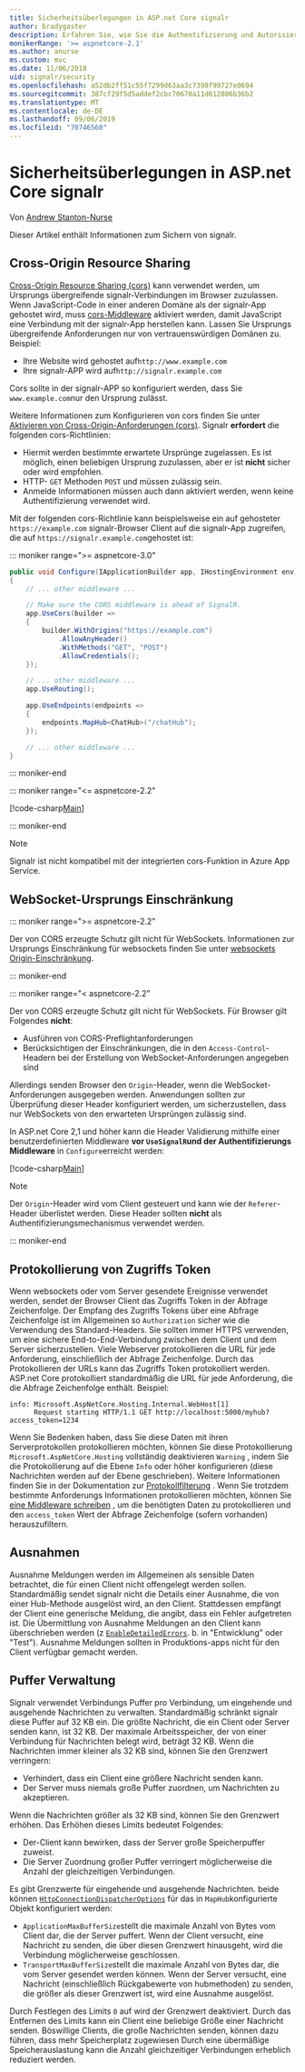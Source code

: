```yaml
---
title: Sicherheitsüberlegungen in ASP.net Core signalr
author: bradygaster
description: Erfahren Sie, wie Sie die Authentifizierung und Autorisierung in ASP.net Core signalr verwenden.
monikerRange: '>= aspnetcore-2.1'
ms.author: anurse
ms.custom: mvc
ms.date: 11/06/2018
uid: signalr/security
ms.openlocfilehash: a52db2ff51c55f7299d63aa3c7398f99727e0694
ms.sourcegitcommit: 387cf29f5d5addef2cbc70670a11d612806b36b2
ms.translationtype: MT
ms.contentlocale: de-DE
ms.lasthandoff: 09/06/2019
ms.locfileid: "70746560"
---
```

# <a name="security-considerations-in-aspnet-core-signalr"></a>Sicherheitsüberlegungen in ASP.net Core signalr

Von [Andrew Stanton-Nurse](https://twitter.com/anurse)

Dieser Artikel enthält Informationen zum Sichern von signalr.

## <a name="cross-origin-resource-sharing"></a>Cross-Origin Resource Sharing

[Cross-Origin Resource Sharing (cors)](https://www.w3.org/TR/cors/) kann verwendet werden, um Ursprungs übergreifende signalr-Verbindungen im Browser zuzulassen. Wenn JavaScript-Code in einer anderen Domäne als der signalr-App gehostet wird, muss [cors-Middleware](xref:security/cors) aktiviert werden, damit JavaScript eine Verbindung mit der signalr-App herstellen kann. Lassen Sie Ursprungs übergreifende Anforderungen nur von vertrauenswürdigen Domänen zu. Beispiel:

* Ihre Website wird gehostet auf`http://www.example.com`
* Ihre signalr-APP wird auf`http://signalr.example.com`

Cors sollte in der signalr-APP so konfiguriert werden, dass Sie `www.example.com`nur den Ursprung zulässt.

Weitere Informationen zum Konfigurieren von cors finden Sie unter [Aktivieren von Cross-Origin-Anforderungen (cors)](xref:security/cors). Signalr **erfordert** die folgenden cors-Richtlinien:

* Hiermit werden bestimmte erwartete Ursprünge zugelassen. Es ist möglich, einen beliebigen Ursprung zuzulassen, aber er ist **nicht** sicher oder wird empfohlen.
* HTTP- `GET` Methoden `POST` und müssen zulässig sein.
* Anmelde Informationen müssen auch dann aktiviert werden, wenn keine Authentifizierung verwendet wird.

Mit der folgenden cors-Richtlinie kann beispielsweise ein auf gehosteter `https://example.com` signalr-Browser Client auf die signalr-App zugreifen, die auf `https://signalr.example.com`gehostet ist:

::: moniker range=">= aspnetcore-3.0"

```csharp
public void Configure(IApplicationBuilder app, IHostingEnvironment env)
{
    // ... other middleware ...

    // Make sure the CORS middleware is ahead of SignalR.
    app.UseCors(builder =>
    {
        builder.WithOrigins("https://example.com")
            .AllowAnyHeader()
            .WithMethods("GET", "POST")
            .AllowCredentials();
    });

    // ... other middleware ...
    app.UseRouting();

    app.UseEndpoints(endpoints =>
    {
        endpoints.MapHub<ChatHub>("/chatHub");
    });

    // ... other middleware ...
}
```

::: moniker-end

::: moniker range="<= aspnetcore-2.2"

[!code-csharp[Main](security/sample/Startup.cs?name=snippet1)]

::: moniker-end

> [!NOTE]
> Signalr ist nicht kompatibel mit der integrierten cors-Funktion in Azure App Service.

## <a name="websocket-origin-restriction"></a>WebSocket-Ursprungs Einschränkung

::: moniker range=">= aspnetcore-2.2"

Der von CORS erzeugte Schutz gilt nicht für WebSockets. Informationen zur Ursprungs Einschränkung für websockets finden Sie unter [websockets Origin-Einschränkung](xref:fundamentals/websockets#websocket-origin-restriction).

::: moniker-end

::: moniker range="< aspnetcore-2.2"

Der von CORS erzeugte Schutz gilt nicht für WebSockets. Für Browser gilt Folgendes **nicht**:

* Ausführen von CORS-Preflightanforderungen
* Berücksichtigen der Einschränkungen, die in den `Access-Control`-Headern bei der Erstellung von WebSocket-Anforderungen angegeben sind

Allerdings senden Browser den `Origin`-Header, wenn die WebSocket-Anforderungen ausgegeben werden. Anwendungen sollten zur Überprüfung dieser Header konfiguriert werden, um sicherzustellen, dass nur WebSockets von den erwarteten Ursprüngen zulässig sind.

In ASP.net Core 2,1 und höher kann die Header Validierung mithilfe einer benutzerdefinierten Middleware **vor `UseSignalR`und der Authentifizierungs Middleware** in `Configure`erreicht werden:

[!code-csharp[Main](security/sample/Startup.cs?name=snippet2)]

> [!NOTE]
> Der `Origin`-Header wird vom Client gesteuert und kann wie der `Referer`-Header überlistet werden. Diese Header sollten **nicht** als Authentifizierungsmechanismus verwendet werden.

::: moniker-end

## <a name="access-token-logging"></a>Protokollierung von Zugriffs Token

Wenn websockets oder vom Server gesendete Ereignisse verwendet werden, sendet der Browser Client das Zugriffs Token in der Abfrage Zeichenfolge. Der Empfang des Zugriffs Tokens über eine Abfrage Zeichenfolge ist im Allgemeinen so `Authorization` sicher wie die Verwendung des Standard-Headers. Sie sollten immer HTTPS verwenden, um eine sichere End-to-End-Verbindung zwischen dem Client und dem Server sicherzustellen. Viele Webserver protokollieren die URL für jede Anforderung, einschließlich der Abfrage Zeichenfolge. Durch das Protokollieren der URLs kann das Zugriffs Token protokolliert werden. ASP.net Core protokolliert standardmäßig die URL für jede Anforderung, die die Abfrage Zeichenfolge enthält. Beispiel:

```
info: Microsoft.AspNetCore.Hosting.Internal.WebHost[1]
      Request starting HTTP/1.1 GET http://localhost:5000/myhub?access_token=1234
```

Wenn Sie Bedenken haben, dass Sie diese Daten mit ihren Serverprotokollen protokollieren möchten, können Sie diese Protokollierung `Microsoft.AspNetCore.Hosting` vollständig deaktivieren `Warning` , indem Sie die Protokollierung auf die Ebene `Info` oder höher konfigurieren (diese Nachrichten werden auf der Ebene geschrieben). Weitere Informationen finden Sie in der Dokumentation zur [Protokollfilterung](xref:fundamentals/logging/index#log-filtering) . Wenn Sie trotzdem bestimmte Anforderungs Informationen protokollieren möchten, können Sie [eine Middleware schreiben](xref:fundamentals/middleware/write) , um die benötigten Daten zu protokollieren und den `access_token` Wert der Abfrage Zeichenfolge (sofern vorhanden) herauszufiltern.

## <a name="exceptions"></a>Ausnahmen

Ausnahme Meldungen werden im Allgemeinen als sensible Daten betrachtet, die für einen Client nicht offengelegt werden sollen. Standardmäßig sendet signalr nicht die Details einer Ausnahme, die von einer Hub-Methode ausgelöst wird, an den Client. Stattdessen empfängt der Client eine generische Meldung, die angibt, dass ein Fehler aufgetreten ist. Die Übermittlung von Ausnahme Meldungen an den Client kann überschrieben werden (z [`EnableDetailedErrors`](xref:signalr/configuration#configure-server-options). b. in "Entwicklung" oder "Test"). Ausnahme Meldungen sollten in Produktions-apps nicht für den Client verfügbar gemacht werden.

## <a name="buffer-management"></a>Puffer Verwaltung

Signalr verwendet Verbindungs Puffer pro Verbindung, um eingehende und ausgehende Nachrichten zu verwalten. Standardmäßig schränkt signalr diese Puffer auf 32 KB ein. Die größte Nachricht, die ein Client oder Server senden kann, ist 32 KB. Der maximale Arbeitsspeicher, der von einer Verbindung für Nachrichten belegt wird, beträgt 32 KB. Wenn die Nachrichten immer kleiner als 32 KB sind, können Sie den Grenzwert verringern:

* Verhindert, dass ein Client eine größere Nachricht senden kann.
* Der Server muss niemals große Puffer zuordnen, um Nachrichten zu akzeptieren.

Wenn die Nachrichten größer als 32 KB sind, können Sie den Grenzwert erhöhen. Das Erhöhen dieses Limits bedeutet Folgendes:

* Der-Client kann bewirken, dass der Server große Speicherpuffer zuweist.
* Die Server Zuordnung großer Puffer verringert möglicherweise die Anzahl der gleichzeitigen Verbindungen.

Es gibt Grenzwerte für eingehende und ausgehende Nachrichten. beide können [`HttpConnectionDispatcherOptions`](xref:signalr/configuration#configure-server-options) für das in `MapHub`konfigurierte Objekt konfiguriert werden:

* `ApplicationMaxBufferSize`stellt die maximale Anzahl von Bytes vom Client dar, die der Server puffert. Wenn der Client versucht, eine Nachricht zu senden, die über diesen Grenzwert hinausgeht, wird die Verbindung möglicherweise geschlossen.
* `TransportMaxBufferSize`stellt die maximale Anzahl von Bytes dar, die vom Server gesendet werden können. Wenn der Server versucht, eine Nachricht (einschließlich Rückgabewerte von hubmethoden) zu senden, die größer als dieser Grenzwert ist, wird eine Ausnahme ausgelöst.

Durch Festlegen des Limits `0` auf wird der Grenzwert deaktiviert. Durch das Entfernen des Limits kann ein Client eine beliebige Größe einer Nachricht senden. Böswillige Clients, die große Nachrichten senden, können dazu führen, dass mehr Speicherplatz zugewiesen Durch eine übermäßige Speicherauslastung kann die Anzahl gleichzeitiger Verbindungen erheblich reduziert werden.
